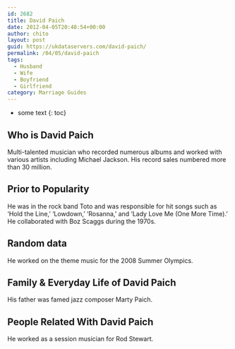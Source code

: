 ```yaml
---
id: 2682
title: David Paich
date: 2012-04-05T20:48:54+00:00
author: chito
layout: post
guid: https://ukdataservers.com/david-paich/
permalink: /04/05/david-paich
tags:
  - Husband
  - Wife
  - Boyfriend
  - Girlfriend
category: Marriage Guides
---
```


* some text
{: toc}


## Who is  David Paich
                  
                  
                  
Multi-talented musician who recorded numerous albums and worked with various artists including Michael Jackson. His record sales numbered more than 30 million.
                  
                
                
                
## Prior to Popularity 
                  
                  
                  
He was in the rock band Toto and was responsible for hit songs such as &#8216;Hold the Line,&#8217; &#8216;Lowdown,&#8217; &#8216;Rosanna,&#8217; and &#8216;Lady Love Me (One More Time).&#8217; He collaborated with Boz Scaggs during the 1970s.
                  
                
                
                
## Random data 
                  
                  
                  
He worked on the theme music for the 2008 Summer Olympics.
                  
                
                
                
## Family & Everyday Life of David Paich
                  
                  
                  
His father was famed jazz composer Marty Paich.
                  
                
                
                
## People Related With  David Paich
                  
                  
                  
He worked as a session musician for Rod Stewart.
                  
                
              
            
          
          
          
    
    
  
